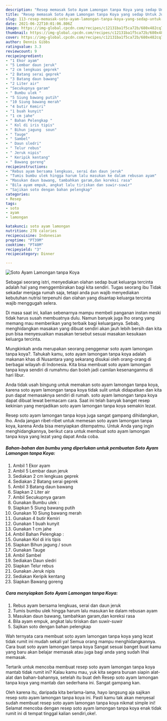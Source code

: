 ```yaml
---
description: "Resep memasak Soto Ayam Lamongan tanpa Koya yang sedap Untuk Jualan"
title: "Resep memasak Soto Ayam Lamongan tanpa Koya yang sedap Untuk Jualan"
slug: 113-resep-memasak-soto-ayam-lamongan-tanpa-koya-yang-sedap-untuk-jualan
date: 2021-06-22T10:01:06.806Z
image: https://img-global.cpcdn.com/recipes/c12131ba1f5ca72b/680x482cq70/soto-ayam-lamongan-tanpa-koya-foto-resep-utama.jpg
thumbnail: https://img-global.cpcdn.com/recipes/c12131ba1f5ca72b/680x482cq70/soto-ayam-lamongan-tanpa-koya-foto-resep-utama.jpg
cover: https://img-global.cpcdn.com/recipes/c12131ba1f5ca72b/680x482cq70/soto-ayam-lamongan-tanpa-koya-foto-resep-utama.jpg
author: Dennis Gibbs
ratingvalue: 3.3
reviewcount: 9
recipeingredient:
- "1 Ekor ayam"
- "5 Lembar daun jeruk"
- "2 cm lengkuas geprek"
- "2 Batang serai geprek"
- "3 Batang daun bawang"
- "2 Liter air"
- "Secukupnya garam"
- " Bumbu ulek "
- "5 Siung bawang putih"
- "10 Siung bawang merah"
- "4 butir Kemiri"
- "1 buah kunyit"
- "1 cm jahe"
- " Bahan Pelengkap "
- " Kol di iris tipis"
- " Bihun jagung  soun"
- " Tauge"
- " Sambel"
- " Daun sledri"
- " Telur rebus"
- " Jeruk nipis"
- " Keripik kentang"
- " Bawang goreng"
recipeinstructions:
- "Rebus ayam bersama lengkuas, serai dan daun jeruk"
- "Tumis bumbu ulek hingga harum lalu masukan ke dalam rebusan ayam"
- "Masukan daun bawang, tambahkan garam,dan koreksi rasa"
- "Bila ayam empuk, angkat lalu tiriskan dan suwir-suwir"
- "Sajikan soto dengan bahan pelengkap"
categories:
- Resep
tags:
- soto
- ayam
- lamongan

katakunci: soto ayam lamongan 
nutrition: 278 calories
recipecuisine: Indonesian
preptime: "PT39M"
cooktime: "PT40M"
recipeyield: "3"
recipecategory: Dinner

---
```



![Soto Ayam Lamongan tanpa Koya](https://img-global.cpcdn.com/recipes/c12131ba1f5ca72b/680x482cq70/soto-ayam-lamongan-tanpa-koya-foto-resep-utama.jpg)

Sebagai seorang istri, menyediakan olahan sedap buat keluarga tercinta adalah hal yang menggembirakan bagi kita sendiri. Tugas seorang ibu Tidak sekadar menjaga rumah saja, tetapi anda pun wajib menyediakan kebutuhan nutrisi terpenuhi dan olahan yang disantap keluarga tercinta wajib menggugah selera.

Di masa  saat ini, kalian sebenarnya mampu membeli panganan instan meski tidak harus susah membuatnya dulu. Namun banyak juga lho orang yang memang mau memberikan yang terbaik bagi keluarganya. Sebab, menghidangkan masakan yang dibuat sendiri akan jauh lebih bersih dan kita pun bisa menyesuaikan masakan tersebut sesuai masakan kesukaan keluarga tercinta. 



Mungkinkah anda merupakan seorang penggemar soto ayam lamongan tanpa koya?. Tahukah kamu, soto ayam lamongan tanpa koya adalah makanan khas di Nusantara yang sekarang disukai oleh orang-orang di berbagai wilayah di Indonesia. Kita bisa membuat soto ayam lamongan tanpa koya sendiri di rumahmu dan boleh jadi camilan kesenanganmu di hari libur.

Anda tidak usah bingung untuk memakan soto ayam lamongan tanpa koya, karena soto ayam lamongan tanpa koya tidak sulit untuk didapatkan dan kita pun dapat memasaknya sendiri di rumah. soto ayam lamongan tanpa koya dapat dibuat lewat bermacam cara. Saat ini telah banyak banget resep kekinian yang menjadikan soto ayam lamongan tanpa koya semakin lezat.

Resep soto ayam lamongan tanpa koya juga sangat gampang dihidangkan, lho. Anda jangan ribet-ribet untuk memesan soto ayam lamongan tanpa koya, karena Anda bisa menyiapkan ditempatmu. Untuk Anda yang ingin menghidangkannya, berikut cara untuk membuat soto ayam lamongan tanpa koya yang lezat yang dapat Anda coba.

<!--inarticleads1-->

##### Bahan-bahan dan bumbu yang diperlukan untuk pembuatan Soto Ayam Lamongan tanpa Koya:

1. Ambil 1 Ekor ayam
1. Ambil 5 Lembar daun jeruk
1. Sediakan 2 cm lengkuas geprek
1. Sediakan 2 Batang serai geprek
1. Ambil 3 Batang daun bawang
1. Siapkan 2 Liter air
1. Ambil Secukupnya garam
1. Gunakan  Bumbu ulek :
1. Siapkan 5 Siung bawang putih
1. Gunakan 10 Siung bawang merah
1. Gunakan 4 butir Kemiri
1. Gunakan 1 buah kunyit
1. Gunakan 1 cm jahe
1. Ambil  Bahan Pelengkap :
1. Gunakan  Kol di iris tipis
1. Siapkan  Bihun jagung / soun
1. Gunakan  Tauge
1. Ambil  Sambel
1. Sediakan  Daun sledri
1. Siapkan  Telur rebus
1. Gunakan  Jeruk nipis
1. Sediakan  Keripik kentang
1. Siapkan  Bawang goreng




<!--inarticleads2-->

##### Cara menyiapkan Soto Ayam Lamongan tanpa Koya:

1. Rebus ayam bersama lengkuas, serai dan daun jeruk
1. Tumis bumbu ulek hingga harum lalu masukan ke dalam rebusan ayam
1. Masukan daun bawang, tambahkan garam,dan koreksi rasa
1. Bila ayam empuk, angkat lalu tiriskan dan suwir-suwir
1. Sajikan soto dengan bahan pelengkap




Wah ternyata cara membuat soto ayam lamongan tanpa koya yang lezat tidak rumit ini mudah sekali ya! Semua orang mampu menghidangkannya. Cara buat soto ayam lamongan tanpa koya Sangat sesuai banget buat kamu yang baru akan belajar memasak atau juga bagi anda yang sudah lihai memasak.

Tertarik untuk mencoba membuat resep soto ayam lamongan tanpa koya mantab tidak rumit ini? Kalau kamu mau, yuk kita segera buruan siapin alat-alat dan bahan-bahannya, setelah itu buat deh Resep soto ayam lamongan tanpa koya yang mantab dan sederhana ini. Sangat gampang kan. 

Oleh karena itu, daripada kita berlama-lama, hayo langsung aja sajikan resep soto ayam lamongan tanpa koya ini. Pasti kamu tak akan menyesal sudah membuat resep soto ayam lamongan tanpa koya nikmat simple ini! Selamat mencoba dengan resep soto ayam lamongan tanpa koya enak tidak rumit ini di tempat tinggal kalian sendiri,oke!.

